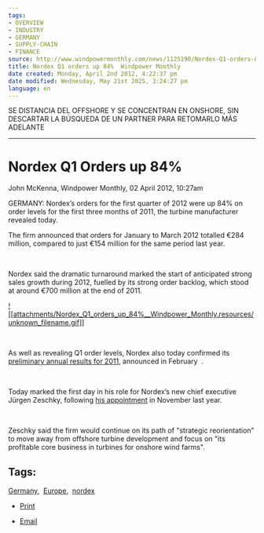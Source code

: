 ```yaml
---
tags:
- OVERVIEW
- INDUSTRY
- GERMANY
- SUPPLY-CHAIN
- FINANCE
source: http://www.windpowermonthly.com/news/1125190/Nordex-Q1-orders-84/?DCMP=ILC-SEARCH
title: Nordex Q1 orders up 84%  Windpower Monthly
date created: Monday, April 2nd 2012, 4:22:37 pm
date modified: Wednesday, May 21st 2025, 3:24:27 pm
language: en
---
```


SE DISTANCIA DEL OFFSHORE Y SE CONCENTRAN EN ONSHORE, SIN DESCARTAR LA BÚSQUEDA DE UN PARTNER PARA RETOMARLO MÁS ADELANTE

* * *

# Nordex Q1 Orders up 84%

John McKenna, Windpower Monthly, 02 April 2012, 10:27am

GERMANY: Nordex’s orders for the first quarter of 2012 were up 84% on order levels for the first three months of 2011, the turbine manufacturer revealed today.

The firm announced that orders for January to March 2012 totalled €284 million, compared to just €154 million for the same period last year.

 

Nordex said the dramatic turnaround marked the start of anticipated strong sales growth during 2012, fuelled by its strong order backlog, which stood at around €700 million at the end of 2011.

[![[attachments/Nordex_Q1_orders_up_84%__Windpower_Monthly.resources/unknown_filename.gif]]](http://ad.uk.doubleclick.net/click%3Bh%3Dv8/3c4b/3/0/%2a/v%3B254229709%3B0-0%3B0%3B41765559%3B4307-300/250%3B46936644/46952947/1%3B%3B~sscs%3D%3fhttp://www.transas.com/products/vts/monitoring_solutions/renewables/)

 

As well as revealing Q1 order levels, Nordex also today confirmed its [preliminary annual results for 2011](http://www.windpowermonthly.com/news/1119537/Nordex-suffers-80-drop-sales-China/), announced in February  .

 

Today marked the first day in his role for Nordex’s new chief executive Jürgen Zeschky, following [his appointment](http://www.windpowermonthly.com/news/1102898/Nordex-announces-CEO-replacement-Richterich/) in November last year.

 

Zeschky said the firm would continue on its path of "strategic reorientation" to move away from offshore turbine development and focus on "its profitable core business in turbines for onshore wind farms".

## Tags:

[Germany](http://www.windpowermonthly.com/search/articles/magazine/WPM,WPO/phrase/Germany/),  [Europe](http://www.windpowermonthly.com/search/articles/magazine/WPM,WPO/phrase/Europe/),  [nordex](http://www.windpowermonthly.com/search/articles/magazine/WPM,WPO/phrase/nordex/)

* [Print](http://www.windpowermonthly.com/news/1125190/Nordex-Q1-orders-84/?DCMP=ILC-SEARCH#print)

* [Email](http://www.windpowermonthly.com/news/EmailThisArticle/1125190/Nordex-Q1-orders-84)

###
